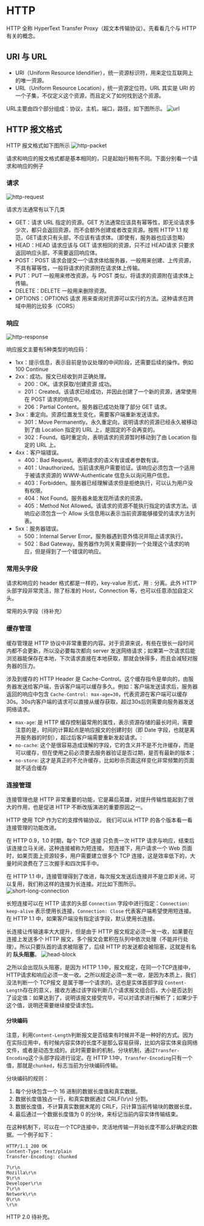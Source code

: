 # HTTP
HTTP 全称 HyperText Transfer Proxy（超文本传输协议）。先看看几个与 HTTP 有关的概念。

## URI 与 URL
* URI（Uniform Resource Idendifier），统一资源标识符，用来定位互联网上的唯一资源。
* URL（Uniform Resource Location），统一资源定位符。URL 其实是 URI 的一个子集，不仅定义这个资源，而且定义了如何找到这个资源。

URL主要由四个部分组成：协议，主机，端口，路径，如下图所示。
![url](./URL.jpg)

## HTTP 报文格式
HTTP 报文格式如下图所示
![http-packet](./http-packet.jpg)

请求和响应的报文格式都是基本相同的，只是起始行稍有不同。下面分别看一个请求和响应的例子

### 请求
![http-request](./http-request.jpg)

请求方法通常有以下几类
* GET：请求 URL 指定的资源。GET 方法通常应该具有幂等性，即无论请求多少次，都只会返回资源，而不会额外创建或者改变资源。按照 HTTP 1.1 规范，GET请求只有头部，不应该有请求体。（即使有，服务器也应该忽略）
* HEAD：HEAD 请求应该与 GET 请求相同的资源，只不过 HEAD请求 只要求返回响应头部，不需要返回响应体。
* POST：POST 请求会提交一个请求体给服务器，一般用来创建、上传资源，不具有幂等性，一般将请求的资源附在请求体上传输。
* PUT：PUT 一般用来修改资源，与 POST 类似，将请求的资源附在请求体上传输。
* DELETE：DELETE 一般用来删除资源。
* OPTIONS：OPTIONS 请求 用来查询对资源可以实行的方法。这种请求在跨域中用的比较多（CORS）

### 响应
![http-response](./http-response.jpg)

响应报文主要有5种类型的响应码：
* 1xx：提示信息，表示目前是协议处理的中间阶段，还需要后续的操作。例如 100 Continue
* 2xx：成功。报文已经收到并正确处理。
    * 200：OK。请求获取/创建资源 成功。
    * 201：Created。该请求已经成功，并因此创建了一个新的资源，通常使用在 POST 请求的响应中。
    * 206：Partial Content。服务器已成功处理了部分 GET 请求。
* 3xx：重定向。资源位置发生变化，需要客户端重新发送请求。
    * 301：Move Permanently。永久重定向，说明请求的资源已经永久被移动到了由 Location 指定的 URL 上，是固定的不会再变的。
    * 302：Found。临时重定向，表明请求的资源暂时移动到了由 Location 指定的 URL 上。
* 4xx：客户端错误。
    * 400：Bad Request。表明请求的语义有误或者参数有误。
    * 401：Unauthorized。当前请求用户需要验证。该响应必须包含一个适用于被请求资源的 WWW-Authenticate 信息头以询问用户信息。
    * 403：Forbidden。服务器已经理解请求但是拒绝执行，可以认为用户没有权限。
    * 404：Not Found。服务器未能发现所请求的资源。
    * 405：Method Not Allowed。该请求的资源不能执行指定的请求方法。该响应必须包含一个 Allow 头信息用以表示当前资源能够接受的请求方法列表。
* 5xx：服务器错误。
    * 500：Internal Server Error。服务器遇到意外情况并阻止请求执行。
    * 502：Bad Gateway。服务器作为网关需要得到一个处理这个请求的响应，但是得到了一个错误的响应。

### 常用头字段
请求和响应的 header 格式都是一样的，key-value 形式，用 `:` 分离。此外 HTTP 头部字段非常灵活，除了标准的 Host，Connection 等，也可以任意添加自定义头。

常用的头字段（待补充）

### 缓存管理
缓存管理是 HTTP 协议中非常重要的内容。对于资源来说，有些在很长一段时间内都不会更新，所以没必要每次都向 server 发送网络请求；如果第一次请求后能浏览器能保存在本地，下次请求直接在本地获取，那就会快得多，而且会减轻对服务器的压力。

涉及到缓存的 HTTP Header 是 Cache-Control。这个缓存指令是单向的，由服务器发送给客户端，告诉客户端可以缓存多久。例如：客户端发送请求后，服务器返回的响应中包含 `Cache-Control: max-age=30`，代表资源在客户端可以缓存30s。30s内客户端的请求可以直接从缓存获取，超过30s后则需要向服务器发送网络请求。

* `max-age`: 是 HTTP 缓存控制最常用的属性，表示资源存储的最长时间，需要注意的是，时间的计算起点是响应报文的创建时刻（即 Date 字段，也就是离开服务器的时刻），超过后客户端需要重新发起请求。:
* `no-cache`: 这个是很容易造成误解的字段，它的含义并不是不允许缓存，而是可以缓存，但在使用之前必须要去服务器验证是否过期，是否有最新的版本；
* `no-store`: 这才是真正的不允许缓存，比如秒杀页面这样变化非常频繁的页面就不适合缓存

### 连接管理
连接管理也是 HTTP 非常重要的功能，它是幕后英雄，对提升传输性能起到了很大的作用，也是促进 HTTP 不断改版演进的重要原因之一。

HTTP 使用 TCP 作为它的支撑传输协议。
我们可以从 HTTP 的各个版本看一看连接管理的功能改进。

在 HTTP 0.9，1.0 时期，每个 TCP 连接 只负责一次 HTTP 请求与响应，结束后该连接立马关闭，这种连接被称为短连接。
短连接下，用户请求一个 Web 页面时，如果页面上资源较多，用户需要建立很多个 TCP 连接，这是效率低下的，大量时间浪费在了三次握手和四次挥手中。

在 HTTP 1.1 中，连接管理得到了改进，每次报文发送后连接并不是立即关闭，可以复用，我们称这样的连接为长连接。对比如下图所示。
![short-long-connection](./short-long-connection.jpg)

长短连接可以在 HTTP 请求的头部 `Connection` 字段中进行指定：`Connection: keep-alive` 表示使用长连接，`Connection: Close` 代表客户端希望使用短连接。在 HTTP 1.1 中，如果客户端没有指定该字段，默认使用长连接。

长连接让传输速率大大提升，但是由于 HTTP 报文规定必须一发一收，如果要在连接上发送多个 HTTP 报文，多个报文会累积在队列中依次处理（不能并行处理）。所以只要队首的请求被阻塞了，后续 HTTP 的发送都会被阻塞，这就是有名的 **队头阻塞**。
![head-block](./head-block.jpg)

之所以会出现队头阻塞，是因为 HTTP 1.1中，报文规定，在同一个TCP连接中，HTTP请求和响应必须一发一收。之所以规定必须一发一收，是因为本质上，我们没法判断一个 TCP报文 是属于哪一个请求的。这也是实体首部字段 `Content-Length`存在的意义，接收方通过该字段判断几个请求报文组合后，大小是否达到了设定值：如果达到了，说明该报文接受完毕，可以对请求进行解析了；如果少于这个值，说明还需要继续接受请求包。 

#### 分块编码
注意，利用`Content-Length`判断报文是否结束有时候并不是一种好的方式。因为在实际应用中，有时候内容实体的长度不是那么容易获得，比如内容实体来自网络文件，或者是动态生成的。此时需要新的机制，分块机制，通过`Transfer-Encoding`这个头部字段进行设定。在 HTTP 1.1中，`Transfer-Encoding`只有一个值，那就是`chunked`，标志当前为分块编码传输。

分块编码的规则：
1. 每个分块包含一个 16 进制的数据长度值和真实数据。
2. 数据长度值独占一行，和真实数据通过 CRLF(\r\n) 分割。
3. 数据长度值，不计算真实数据末尾的 CRLF，只计算当前传输块的数据长度。
4. 最后通过一个数据长度值为 0 的分块，来标记当前内容实体传输结束。

在这种机制下，可以在一个TCP连接中，灵活地传输一开始长度不那么好确定的数据。一个例子如下：
```
HTTP/1.1 200 OK
Content-Type: text/plain
Transfer-Encoding: chunked

7\r\n
Mozilla\r\n
9\r\n
Developer\r\n
7\r\n
Network\r\n
0\r\n
\r\n
```

HTTP 2.0 待补充。
